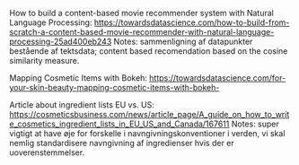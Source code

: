 How to build a content-based movie recommender system with Natural Language Processing: https://towardsdatascience.com/how-to-build-from-scratch-a-content-based-movie-recommender-with-natural-language-processing-25ad400eb243
Notes:  sammenligning af datapunkter bestående af tektsdata; content based recomendation based on the cosine similarity measure.

Mapping Cosmetic Items with Bokeh: https://towardsdatascience.com/for-your-skin-beauty-mapping-cosmetic-items-with-bokeh-


Article about ingredient lists EU vs. US: https://cosmeticsbusiness.com/news/article_page/A_guide_on_how_to_write_cosmetics_ingredient_lists_in_EU_US_and_Canada/167611
Notes: super vigtigt at have øje for forskelle i navngivningskonventioner i verden, vi skal nemlig standardisere navngivning af ingredienser hvis der er uoverenstemmelser.